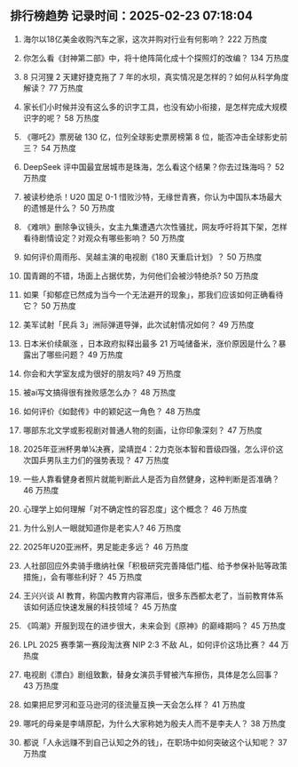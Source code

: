 
## 排行榜趋势 记录时间：2025-02-23 07:18:04
  
  1. 海尔以18亿美金收购汽车之家，这次并购对行业有何影响？ 222 万热度
    
  2. 你怎么看《封神第二部》中，将十绝阵简化成十个探照灯的改编？ 134 万热度
    
  3. 8 只河狸 2 天建好捷克拖了 7 年的水坝，真实情况是怎样的？如何从科学角度解读？ 77 万热度
    
  4. 家长们小时候并没有这么多的识字工具，也没有幼小衔接，是怎样完成大规模识字的呢？ 58 万热度
    
  5. 《哪吒2》票房破 130 亿，位列全球影史票房榜第 8 位，能否冲击全球影史前三？ 54 万热度
    
  6. DeepSeek 评中国最宜居城市是珠海，怎么看这个结果？你去过珠海吗？ 52 万热度
    
  7. 被读秒绝杀！U20 国足 0-1 惜败沙特，无缘世青赛，你认为中国队本场最大的遗憾是什么？ 50 万热度
    
  8. 《难哄》删除争议镜头，女主九集遭遇六次性骚扰，网友呼吁将其下架，怎样看待剧情设定？对观众有哪些影响？ 50 万热度
    
  9. 如何评价周雨彤、吴越主演的电视剧《180 天重启计划》？ 50 万热度
    
  10. 国青踢的不错，场面上占据优势，为何他们会被沙特绝杀? 50 万热度
    
  11. 如果「抑郁症已然成为当今一个无法避开的现象」，那我们应该如何正确看待它？ 50 万热度
    
  12. 美军试射「民兵 3」洲际弹道导弹，此次试射情况如何？ 49 万热度
    
  13. 日本米价续飙涨 ，日本政府拟释出最多 21 万吨储备米，涨价原因是什么？暴露出了哪些问题？ 49 万热度
    
  14. 你会和大学室友成为很好的朋友吗? 49 万热度
    
  15. 被ai写文搞得很有挫败感怎么办？ 48 万热度
    
  16. 如何评价《如懿传》中的颖妃这一角色？ 48 万热度
    
  17. 哪部东北文学或影视剧对普通人物的刻画，让你印象深刻？ 47 万热度
    
  18. 2025年亚洲杯男单¼决赛，梁靖崑4：2力克张本智和晋级四强，怎么评价这次国乒男队主力们的强势表现？ 47 万热度
    
  19. 一些人靠看健身者照片就能判断此人是否为自然健身，这种判断是否准确？ 46 万热度
    
  20. 心理学上如何理解「对不确定性的容忍度」这个概念？ 46 万热度
    
  21. 为什么别人一眼就知道你是老实人? 46 万热度
    
  22. 2025年U20亚洲杯，男足能走多远？ 46 万热度
    
  23. 人社部回应外卖骑手缴纳社保「积极研究完善降低门槛、给予参保补贴等政策措施」，会有哪些利好？ 45 万热度
    
  24. 王兴兴谈 AI 教育，称国内教育内容滞后，很多东西都太老了，当前教育体系该如何适应快速发展的科技领域？ 45 万热度
    
  25. 《鸣潮》开服到现在的进步很大，未来会到《原神》的巅峰期吗？ 45 万热度
    
  26. LPL 2025 赛季第一赛段淘汰赛 NIP 2:3 不敌 AL，如何评价这场比赛？ 44 万热度
    
  27. 电视剧《漂白》剧组致歉，替身女演员手臂被汽车擦伤，具体是怎么回事？ 43 万热度
    
  28. 如果把尼罗河和亚马逊河的径流量互换一天会怎么样？ 41 万热度
    
  29. 哪吒的母亲是李靖原配，为什么大家称她为殷夫人而不是李夫人？ 38 万热度
    
  30. 都说「人永远赚不到自己认知之外的钱」，在职场中如何突破这个认知呢？ 37 万热度
    